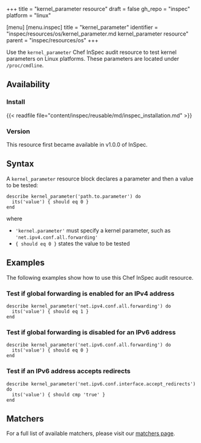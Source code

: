 +++
title = "kernel_parameter resource"
draft = false
gh_repo = "inspec"
platform = "linux"

[menu]
  [menu.inspec]
    title = "kernel_parameter"
    identifier = "inspec/resources/os/kernel_parameter.md kernel_parameter resource"
    parent = "inspec/resources/os"
+++

Use the `kernel_parameter` Chef InSpec audit resource to test kernel parameters on Linux platforms.
These parameters are located under `/proc/cmdline`.

## Availability

### Install

{{< readfile file="content/inspec/reusable/md/inspec_installation.md" >}}

### Version

This resource first became available in v1.0.0 of InSpec.

## Syntax

A `kernel_parameter` resource block declares a parameter and then a value to be tested:

    describe kernel_parameter('path.to.parameter') do
      its('value') { should eq 0 }
    end

where

- `'kernel.parameter'` must specify a kernel parameter, such as `'net.ipv4.conf.all.forwarding'`
- `{ should eq 0 }` states the value to be tested

## Examples

The following examples show how to use this Chef InSpec audit resource.

### Test if global forwarding is enabled for an IPv4 address

    describe kernel_parameter('net.ipv4.conf.all.forwarding') do
      its('value') { should eq 1 }
    end

### Test if global forwarding is disabled for an IPv6 address

    describe kernel_parameter('net.ipv6.conf.all.forwarding') do
      its('value') { should eq 0 }
    end

### Test if an IPv6 address accepts redirects

    describe kernel_parameter('net.ipv6.conf.interface.accept_redirects') do
      its('value') { should cmp 'true' }
    end

## Matchers

For a full list of available matchers, please visit our [matchers page](/inspec/matchers/).
